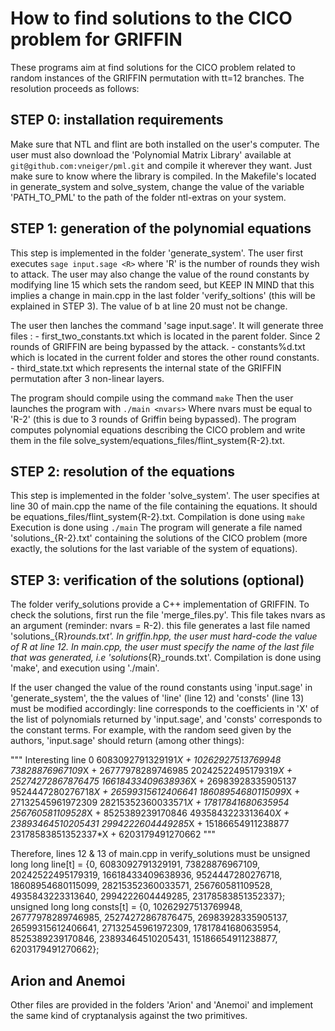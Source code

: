 # How to find solutions to the CICO problem for GRIFFIN

These programs aim at find solutions for the CICO problem related to random instances of the GRIFFIN permutation with tt=12 branches. The resolution proceeds as follows:

## STEP 0: installation requirements

Make sure that NTL and flint are both installed on the user's computer. The user must also download the 'Polynomial Matrix Library' available at 
`git@github.com:vneiger/pml.git`
and compile it wherever they want. Just make sure to know where the library is compiled. In the Makefile's located in generate_system and solve_system, change the value of the variable 'PATH_TO_PML' to the path of the folder ntl-extras on your system.

## STEP 1: generation of the polynomial equations

This step is implemented in the folder 'generate_system'.
The user first executes
`sage input.sage <R>`
where 'R' is the number of rounds they wish to attack. The user may also change the value of the round constants by modifying line 15 which sets the random seed, but KEEP IN MIND that this implies a change in main.cpp in the last folder 'verify_soltions' (this will be explained in STEP 3). The value of b at line 20 must not be change.

The user then lanches the command 'sage input.sage'. It will generate three files :
    - first_two_constants.txt which is located in the parent folder. Since 2 rounds of GRIFFIN are being bypassed by the attack.
    - constants%d.txt which is located in the current folder and stores the other round constants.
    - third_state.txt which represents the internal state of the GRIFFIN permutation after 3 non-linear layers.

The program should compile using the command
`make`
Then the user launches the program with
`./main <nvars>`
Where nvars must be equal to 'R-2' (this is due to 3 rounds of Griffin being bypassed).
The program computes polynomial equations describing the CICO problem and write them in the file solve_system/equations_files/flint_system{R-2}.txt.

## STEP 2: resolution of the equations

This step is implemented in the folder 'solve_system'. The user specifies at line 30 of main.cpp the name of the file containing the equations. It should be equations_files/flint_system{R-2}.txt.
Compilation is done using
`make`
Execution is done using
`./main`
The program will generate a file named 'solutions_{R-2}.txt' containing the solutions of the CICO problem (more exactly, the solutions for the last variable of the system of equations).

## STEP 3: verification of the solutions (optional)

The folder verify_solutions provide a C++ implementation of GRIFFIN. To check the solutions, first run the file 'merge_files.py'. This file takes nvars as an argument (reminder: nvars = R-2). this file generates a last file named 'solutions_{R}_rounds.txt'. In griffin.hpp, the user must hard-code the value of R at line 12. In main.cpp, the user must specify the name of the last file that was generated, i.e 'solutions_{R}_rounds.txt'.
Compilation is done using 'make', and execution using './main'. 

If the user changed the value of the round constants using 'input.sage' in 'generate_system', the the values of 'line' (line 12) and 'consts' (line 13) must be modified accordingly: line corresponds to the coefficients in 'X' of the list of polynomials returned by 'input.sage', and 'consts' corresponds to the constant terms. For example, with the random seed given by the authors, 'input.sage' should return (among other things):

"""
Interesting line
0
6083092791329191*X + 10262927513769948
73828876967109*X + 26777978289746985
20242522495179319*X + 25274272867876475
16618433409638936*X + 26983928335905137
9524447280276718*X + 26599315612406641
18608954680115099*X + 27132545961972309
28215352360033571*X + 17817841680635954
256760581109528*X + 8525389239170846
4935843223313640*X + 23893464510205431
2994222604449285*X + 15186654911238877
23178583851352337*X + 6203179491270662
"""

Therefore, lines 12 & 13 of main.cpp in verify_solutions must be
    unsigned long long line[t] = {0, 6083092791329191, 73828876967109, 20242522495179319, 16618433409638936, 9524447280276718, 18608954680115099, 28215352360033571, 256760581109528, 4935843223313640, 2994222604449285, 23178583851352337};
    unsigned long long consts[t] = {0, 10262927513769948, 26777978289746985, 25274272867876475, 26983928335905137, 26599315612406641, 27132545961972309, 17817841680635954, 8525389239170846, 23893464510205431, 15186654911238877, 6203179491270662};
    
## Arion and Anemoi

Other files are provided in the folders 'Arion' and 'Anemoi' and implement the same kind of cryptanalysis against the two primitives.
